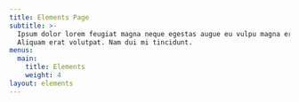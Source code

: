 ```yaml
---
title: Elements Page
subtitle: >-
  Ipsum dolor lorem feugiat magna neque egestas augue eu vulpu magna erat.
  Aliquam erat volutpat. Nam dui mi tincidunt.
menus:
  main:
    title: Elements
    weight: 4
layout: elements
---
```

